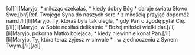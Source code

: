 [ol][li]Maryjo, * milcząc czekałaś, * kiedy dobry Bóg * daruje światu Słowo Swe.[br/]Ref. Twojego Syna do naszych serc * z miłością przyjąć dopomóż nam.[/li][li]Maryjo, Ty, któraś była tak uległa, * gdy Pan o zgodę pytał Cię.[/li][li]Maryjo, w Sobie nosiłaś delikatnie * Bożej miłości wielki dar.[/li][li]Maryjo, pokorna Matko bolejąca, * kiedy niewinnie konał Pan.[/li][li]Maryjo, Ty, która teraz żyjesz w chwale * i w zjednoczeniu z Synem Twym.[/li][/ol]